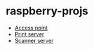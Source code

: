 # raspberry-projs

* [Access point](tree/master/access-point)
* [Print server](tree/master/print-server)
* [Scanner server](tree/master/scanner-server)


